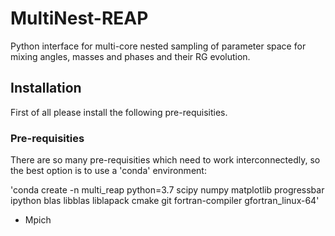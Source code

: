 # MultiNest-REAP
Python interface for multi-core nested sampling of parameter space for mixing angles, masses and phases and their RG evolution.

## Installation
First of all please install the following pre-requisities.

### Pre-requisities

There are so many pre-requisities which need to work interconnectedly, so the best option is to use a 'conda' environment:

'conda create -n multi_reap python=3.7 scipy numpy matplotlib progressbar ipython blas libblas liblapack cmake git fortran-compiler gfortran_linux-64'

* Mpich
